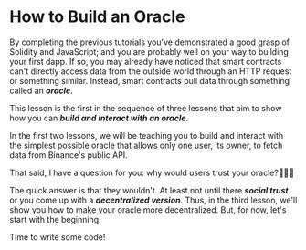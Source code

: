 # How to Build an Oracle

By completing the previous tutorials you've demonstrated a good grasp of Solidity and JavaScript; and you are probably well on your way to building your first dapp. If so, you may already have noticed that smart contracts can't directly access data from the outside world through an HTTP request or something similar. Instead, smart contracts pull data through something called an **_oracle_**.

This lesson is the first in the sequence of three lessons that aim to show how you can **_build and interact with an oracle_**.

In the first two lessons, we will be teaching you to build and interact with the simplest possible oracle that allows only one user, its owner, to fetch data from Binance's public API.

That said, I have a question for you: why would users trust your oracle?🤔🤔🤔

The quick answer is that they wouldn't. At least not until there **_social trust_** or you come up with a **_decentralized version_**. Thus, in the third lesson, we'll show you how to make your oracle more decentralized. But, for now, let's start with the beginning.

Time to write some code!
